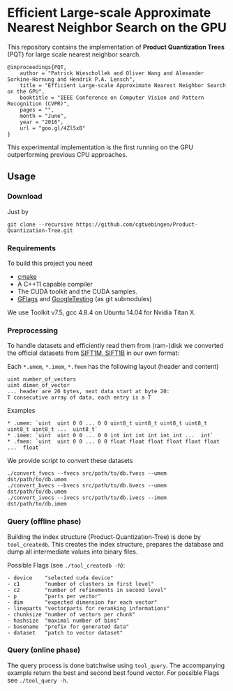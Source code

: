 # Efficient Large-scale Approximate Nearest Neighbor Search on the GPU

This repository contains the implementation of **Product Quantization Trees** (PQT) for large scale nearest neighbor search.

    @inproceedings{PQT,
        author = "Patrick Wieschollek and Oliver Wang and Alexander Sorkine-Hornung and Hendrik P.A. Lensch",
        title = "Efficient Large-scale Approximate Nearest Neighbor Search on the GPU",
        booktitle = "IEEE Conference on Computer Vision and Pattern Recognition (CVPR)",
        pages = "",
        month = "June",
        year = "2016",
        url = "goo.gl/4Zl5xB"
    }

This experimental implementation is the first running on the GPU outperforming previous CPU approaches. 


## Usage

### Download

Just by

    git clone --recursive https://github.com/cgtuebingen/Product-Quantization-Tree.git

### Requirements
To build this project you need

* [cmake](http://www.cmake.org)
* A C++11 capable compiler
* The CUDA toolkit and the CUDA samples.
* [GFlags](https://github.com/gflags/gflags) and [GoogleTesting](https://github.com/google/googletest) (as git submodules)

We use Toolkit v7.5, gcc 4.8.4 on Ubuntu 14.04 for Nvidia Titan X.

### Preprocessing

To handle datasets and efficiently read them from (ram-)disk we converted the official datasets from [SIFT1M, SIFT1B](http://corpus-texmex.irisa.fr/) in our own format:


Each `*.umem`, `*.imem`, `*.fmem` has the following layout (header and content)

    uint number_of_vectors
    uint dimen_of_vector
    ... header are 20 bytes, next data start at byte 20:
    T consecutive array of data, each entry is a T

Examples

    * .umem: `uint  uint 0 0 ... 0 0 uint8_t uint8_t uint8_t uint8_t uint8_t uint8_t ...  uint8_t`
    * .imem: `uint  uint 0 0 ... 0 0 int int int int int int ...  int`
    * .fmem: `uint  uint 0 0 ... 0 0 float float float float float float ...  float`

We provide script to convert these datasets

    ./convert_fvecs --fvecs src/path/to/db.fvecs --umem dst/path/to/db.umem
    ./convert_bvecs --bvecs src/path/to/db.bvecs --umem dst/path/to/db.umem
    ./convert_ivecs --ivecs src/path/to/db.ivecs --imem dst/path/to/db.imem


### Query (offline phase)

Building the index structure (Product-Quantization-Tree) is done by `tool_createdb`. This creates the index structure, prepares the database and dump all intermediate values into binary files.

Possible Flags (see `./tool_createdb -h`):

    - device    "selected cuda device"
    - c1        "number of clusters in first level"
    - c2        "number of refinements in second level"
    - p         "parts per vector"
    - dim       "expected dimension for each vector"
    - lineparts "vectorparts for reranking informations"
    - chunksize "number of vectors per chunk"
    - hashsize  "maximal number of bins"
    - basename  "prefix for generated data"
    - dataset   "patch to vector dataset"

### Query (online phase)

The query process is done batchwise using `tool_query`. The accompanying example return the best and second best found vector. For possible Flags see `./tool_query -h`.
